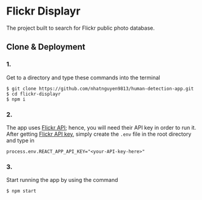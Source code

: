 # Flickr Displayr

The project built to search for Flickr public photo database.

## Clone & Deployment

### 1.
Get to a directory and type these commands into the terminal
``` Linux
$ git clone https://github.com/nhatnguyen9813/human-detection-app.git
$ cd flickr-displayr
$ npm i
```

### 2.
The app uses [Flickr API](https://www.flickr.com/services/api/); hence, you will need their API key in order to run it. After getting [Flickr API key](https://www.flickr.com/services/api/misc.api_keys.html), simply create the ``.env`` file in the root directory and type in

``process.env.REACT_APP_API_KEY="<your-API-key-here>"``

### 3.
Start running the app by using the command
``` Linux
$ npm start
```
